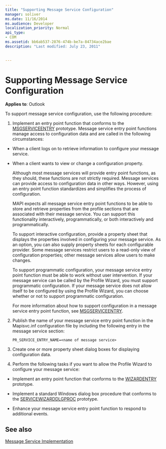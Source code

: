 ```yaml
---
title: "Supporting Message Service Configuration"
manager: soliver
ms.date: 11/16/2014
ms.audience: Developer
localization_priority: Normal
api_type:
- COM
ms.assetid: bb6ab537-2876-474b-be7a-84734ace2bae
description: "Last modified: July 23, 2011"
 
 
---
```


# Supporting Message Service Configuration

  
  
**Applies to**: Outlook 
  
To support message service configuration, use the following procedure:
  
1. Implement an entry point function that conforms to the [MSGSERVICEENTRY](msgserviceentry.md) prototype. Message service entry point functions manage access to configuration data and are called in the following circumstances: 
    
  - When a client logs on to retrieve information to configure your message service.
    
  - When a client wants to view or change a configuration property. 
    
    Although most message services will provide entry point functions, as they should, these functions are not strictly required. Message services can provide access to configuration data in other ways. However, using an entry point function standardizes and simplifies the process of configuration.
    
    MAPI expects all message service entry point functions to be able to store and retrieve properties from the profile sections that are associated with their message service. You can support this functionality interactively, programmatically, or both interactively and programmatically.
    
    To support interactive configuration, provide a property sheet that displays the properties involved in configuring your message service. As an option, you can also supply property sheets for each configurable provider. Some message services restrict users to a read-only view of configuration properties; other message services allow users to make changes.
    
    To support programmatic configuration, your message service entry point function must be able to work without user intervention. If your message service can be called by the Profile Wizard, you must support programmatic configuration. If your message service does not allow itself to be configured by using the Profile Wizard, you can choose whether or not to support programmatic configuration.
    
    For more information about how to support configuration in a message service entry point function, see [MSGSERVICEENTRY](msgserviceentry.md).
    
2. Publish the name of your message service entry point function in the Mapisvc.inf configuration file by including the following entry in the message service section:
    
     `PR_SERVICE_ENTRY_NAME=<name of message service>`
    
3. Create one or more property sheet dialog boxes for displaying configuration data.
    
4. Perform the following tasks if you want to allow the Profile Wizard to configure your message service:
    
  - Implement an entry point function that conforms to the [WIZARDENTRY](wizardentry.md) prototype. 
    
  - Implement a standard Windows dialog box procedure that conforms to the [SERVICEWIZARDDLGPROC](servicewizarddlgproc.md) prototype. 
    
  - Enhance your message service entry point function to respond to additional events.
    
## See also



[Message Service Implementation](message-service-implementation.md)

